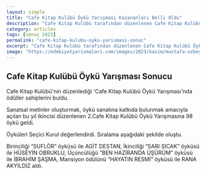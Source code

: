 ```yaml
---
layout: simple
title: "Cafe Kitap Kulübü Öykü Yarışması Kazananları Belli Oldu"
description: "Cafe Kitap Kulübü tarafından düzenlenen Cafe Kitap Kulübü Öykü Yarışması kazananları belli olmuştur."
category: articles
tags: [sonuç 2023]
permalink: "cafe-kitap-kulubu-oyku-yarismasi-sonuc"
excerpt: "Cafe Kitap Kulübü tarafından düzenlenen Cafe Kitap Kulübü Öykü Yarışması kazananları belli olmuştur."
image: "https://edebiyatyarismalari.com/images/2023/kasim/mustafa-ozbey-oyku-yarismasi-sonuc.jpg"
---
```


## Cafe Kitap Kulübü Öykü Yarışması Sonucu

Cafe Kitap Kulübü'nin düzenlediği 'Cafe Kitap Kulübü Öykü Yarışması'nda ödüller sahiplerini buldu.

Sanatsal metinler oluşturmak, öykü sanatına katkıda bulunmak amacıyla açılan bu yıl ikincisi düzenlenen 2.Cafe Kitap Kulübü Öykü Yarışmasına 98 öykü geldi. 

Öyküleri Seçici Kurul değerlendirdi. Sıralama aşağıdaki şekilde oluştu.

Birinciliği “SUFLÖR” öyküsü ile AGİT DESTAN, 
İkinciliği “SARI SICAK” öyküsü ile HÜSEYİN OBRUKLU, 
Üçüncülüğü “BEN HAZİRANDA ÜŞÜRÜM” öyküsü ile İBRAHİM ŞAŞMA, 
Mansiyon ödülünü “HAYATIN RESMİ” öyküsü ile RANA AKYILDIZ aldı.